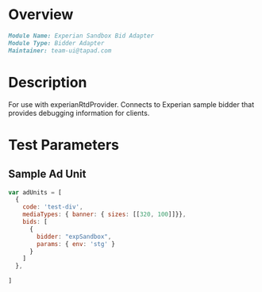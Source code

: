 # Overview

```markdown
Module Name: Experian Sandbox Bid Adapter
Module Type: Bidder Adapter
Maintainer: team-ui@tapad.com
```

# Description

For use with experianRtdProvider. Connects to Experian sample bidder that provides debugging information for clients.

# Test Parameters

## Sample Ad Unit

```javascript
var adUnits = [
  {
    code: 'test-div',
    mediaTypes: { banner: { sizes: [[320, 100]]}},
    bids: [
      {
        bidder: "expSandbox",
        params: { env: 'stg' }
      }
    ]
  },
  
]
```
